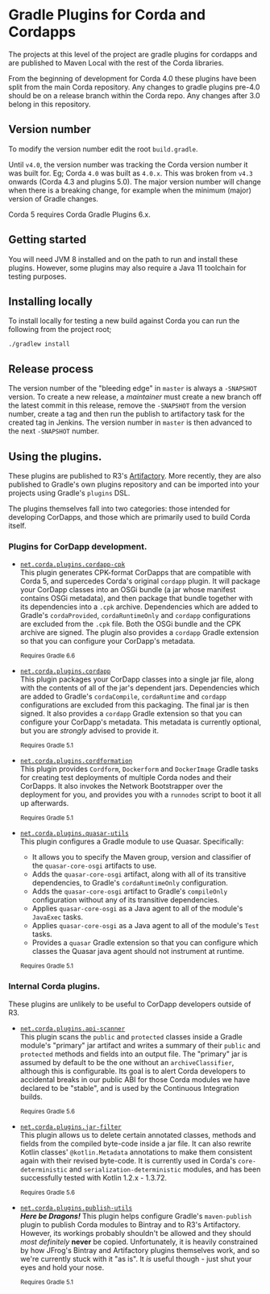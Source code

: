 # Gradle Plugins for Corda and Cordapps

The projects at this level of the project are gradle plugins for cordapps and are published to Maven Local with
the rest of the Corda libraries.

From the beginning of development for Corda 4.0 these plugins have been split from the main Corda repository. 
Any changes to gradle plugins pre-4.0 should be on a release branch within the Corda repo. Any changes after 3.0
belong in this repository. 

## Version number

To modify the version number edit the root `build.gradle`.

Until `v4.0`, the version number was tracking the Corda version number it was built for. Eg; Corda `4.0` was built as `4.0.x`.
This was broken from `v4.3` onwards (Corda 4.3 and plugins 5.0). The major version number will change when there is a breaking change,
for example when the minimum (major) version of Gradle changes.

Corda 5 requires Corda Gradle Plugins 6.x.

## Getting started

You will need JVM 8 installed and on the path to run and install these plugins.
However, some plugins may also require a Java 11 toolchain for testing purposes.

## Installing locally

To install locally for testing a new build against Corda you can run the following from the project root;

    ./gradlew install

## Release process

The version number of the "bleeding edge" in `master` is always a `-SNAPSHOT` version. To create a new release, a _maintainer_ must create a new branch off the latest commit in this release, remove the `-SNAPSHOT` from the version number, create a tag and then run the publish to artifactory task for the created tag in Jenkins. The version number in `master` is then advanced to the next `-SNAPSHOT` number.

## Using the plugins.

These plugins are published to R3's [Artifactory](https://software.r3.com/artifactory/corda). More recently, they are also published to Gradle's own plugins
repository and can be imported into your projects using Gradle's `plugins` DSL.

The plugins themselves fall into two categories: those intended for developing CorDapps, and those which are primarily used to build Corda itself.

### Plugins for CorDapp development.

- [`net.corda.plugins.cordapp-cpk`](cordapp-cpk/README.md)\
This plugin generates CPK-format CorDapps that are compatible with Corda 5,
and supercedes Corda's original `cordapp` plugin. It will package your
CorDapp classes into an OSGi bundle (a jar whose manifest contains OSGi
metadata), and then package that bundle together with its dependencies into
a `.cpk` archive. Dependencies which are added to Gradle's `cordaProvided`,
`cordaRuntimeOnly` and `cordapp` configurations are excluded from the `.cpk`
file. Both the OSGi bundle and the CPK archive are signed. The plugin also
provides a `cordapp` Gradle extension so that you can configure your CorDapp's
metadata.

    <sup>Requires Gradle 6.6</sup>

- [`net.corda.plugins.cordapp`](cordapp/README.md)\
This plugin packages your CorDapp classes into a single jar file, along with
the contents of all of the jar's dependent jars. Dependencies which are added
to Gradle's `cordaCompile`, `cordaRuntime` and `cordapp` configurations are
excluded from this packaging. The final jar is then signed. It also provides
a `cordapp` Gradle extension so that you can configure your CorDapp's metadata.
This metadata is currently optional, but you are _strongly_ advised to provide it.

    <sup>Requires Gradle 5.1</sup>

- [`net.corda.plugins.cordformation`](cordformation/README.rst)\
This plugin provides `Cordform`, `Dockerform` and `DockerImage` Gradle tasks
for creating test deployments of multiple Corda nodes and their CorDapps. It
also invokes the Network Bootstrapper over the deployment for you, and provides
you with a `runnodes` script to boot it all up afterwards.

    <sup>Requires Gradle 5.1</sup>

- [`net.corda.plugins.quasar-utils`](quasar-utils/README.rst)\
This plugin configures a Gradle module to use Quasar. Specifically:
    - It allows you to specify the Maven group, version and classifier of
the `quasar-core-osgi` artifacts to use.
    - Adds the `quasar-core-osgi` artifact, along with all of its transitive
dependencies, to Gradle's `cordaRuntimeOnly` configuration.
    - Adds the `quasar-core-osgi` artifact to Gradle's `compileOnly`
configuration without any of its transitive dependencies.
    - Applies `quasar-core-osgi` as a Java agent to all of the module's
`JavaExec` tasks.
    - Applies `quasar-core-osgi` as a Java agent to all of the module's
`Test` tasks.
    - Provides a `quasar` Gradle extension so that you can configure
which classes the Quasar java agent should not instrument at runtime.

    <sup>Requires Gradle 5.1</sup>

### Internal Corda plugins.
These plugins are unlikely to be useful to CorDapp developers outside of R3.

- [`net.corda.plugins.api-scanner`](api-scanner/README.md)\
This plugin scans the `public` and `protected` classes inside a Gradle
module's "primary" jar artifact and writes a summary of their `public`
and `protected` methods and fields into an output file. The "primary"
jar is assumed by default to be the one without an `archiveClassifier`,
although this is configurable. Its goal is to alert Corda developers to
accidental breaks in our public ABI for those Corda modules we have
declared to be "stable", and is used by the Continuous Integration builds.

    <sup>Requires Gradle 5.6</sup>

- [`net.corda.plugins.jar-filter`](jar-filter/README.md)\
This plugin allows us to delete certain annotated classes, methods and
fields from the compiled byte-code inside a jar file. It can also rewrite
Kotlin classes' `@kotlin.Metadata` annotations to make them consistent 
again with their revised byte-code. It is currently used in Corda's
`core-deterministic` and `serialization-deterministic` modules, and has
been successfully tested with Kotlin 1.2.x - 1.3.72.

    <sup>Requires Gradle 5.6</sup>

- [`net.corda.plugins.publish-utils`](publish-utils/README.rst)\
**_Here be Dragons!_**
This plugin helps configure Gradle's `maven-publish` plugin to publish Corda
modules to Bintray and to R3's Artifactory. However, its workings probably
shouldn't be allowed and they should _most definitely_ **never** be copied.
Unfortunately, it is heavily constrained by how JFrog's Bintray and Artifactory
plugins themselves work, and so we're currently stuck with it "as is". It _is_
useful though - just shut your eyes and hold your nose.

    <sup>Requires Gradle 5.1</sup>
